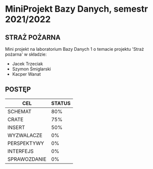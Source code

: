 # MiniProjekt Bazy Danych, semestr 2021/2022
## STRAŻ POŻARNA
Mini projekt na laboratorium Bazy Danych 1 o temacie projektu 'Straż pożarna' w składzie:

- Jacek Trzeciak
- Szymon Śmiglarski
- Kacper Wanat

## POSTĘP
| CEL | STATUS |
| ------ | ------ |
| SCHEMAT | 80% |
| CRATE | 75% |
| INSERT | 50% |
| WYZWALACZE | 0% |
| PERSPEKTYWY | 0% |
| INTERFEJS | 0% |
| SPRAWOZDANIE | 0% |
